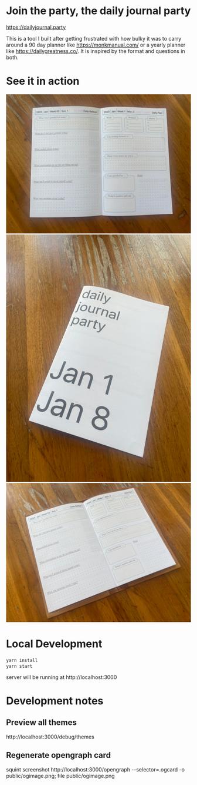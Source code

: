 # Join the party, the daily journal party

https://dailyjournal.party

This is a tool I built after getting frustrated with how bulky it was to carry around a 90 day planner like https://monkmanual.com/ or a yearly planner like https://dailygreatness.co/. It is inspired by the format and questions in both.


# See it in action
![Two page spread](public/productshots/spread.webp)
![Cover](public/productshots/cover.webp)
![With a leather cover](public/productshots/jacket.webp)

# Local Development

```
yarn install
yarn start
```

server will be running at http://localhost:3000

# Development notes

## Preview all themes

http://localhost:3000/debug/themes

## Regenerate opengraph card

squint screenshot http://localhost:3000/opengraph --selector=.ogcard -o public/ogimage.png; file public/ogimage.png
